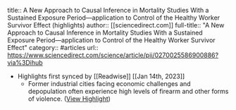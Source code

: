title:: A New Approach to Causal Inference in Mortality Studies With a Sustained Exposure Period—application to Control of the Healthy Worker Survivor Effect (highlights)
author:: [[sciencedirect.com]]
full-title:: "A New Approach to Causal Inference in Mortality Studies With a Sustained Exposure Period—application to Control of the Healthy Worker Survivor Effect"
category:: #articles
url:: https://www.sciencedirect.com/science/article/pii/0270025586900886?via%3Dihub

- Highlights first synced by [[Readwise]] [[Jan 14th, 2023]]
	- Former industrial cities facing economic challenges and depopulation often experience high levels of firearm and other forms of violence. ([View Highlight](https://read.readwise.io/read/01gpppyykqpgdn1bztamsxrs20))